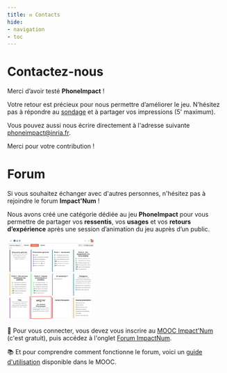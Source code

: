 ```yaml
---
title: ✉️ Contacts
hide:
- navigation
- toc
---
```

# Contactez-nous

Merci d’avoir testé **PhoneImpact** !

Votre retour est précieux pour nous permettre d’améliorer le jeu. N’hésitez pas à répondre au [sondage](https://sondages.inria.fr/index.php/831938?lang=fr) et à partager vos impressions (5' maximum). 

Vous pouvez aussi nous écrire directement à l'adresse suivante [phoneimpact@inria.fr](mailto:phoneimpact@inria.fr).

Merci pour votre contribution !  

# Forum

Si vous souhaitez échanger avec d'autres personnes, n'hésitez pas à rejoindre le forum **Impact'Num** !

Nous avons créé une catégorie dédiée au jeu **PhoneImpact** pour vous permettre de partager vos **ressentis**, vos **usages** et vos **retours d’expérience** après une session d’animation du jeu auprès d’un public.

<img alt="categorie_phoneimpact_forum.png" src="img/categorie_phoneimpact_forum.png" style="width: 40%;">

🔗 Pour vous connecter, vous devez vous inscrire au [MOOC Impact'Num](https://www.fun-mooc.fr/fr/cours/impacts-environnementaux-du-numerique/) (c'est gratuit), puis accédez à l'onglet [Forum ImpactNum](https://lms.fun-mooc.fr/courses/course-v1:inria+41025+session01/25b8de0d4a904c1bbb666e3550a0d2a5/).

📚 Et pour comprendre comment fonctionne le forum, voici un [guide d'utilisation](https://lms.fun-mooc.fr/courses/course-v1:inria+41025+session01/jump_to_id/4fc4ff2995e942dd93f20f6b92b5664f) disponible dans le MOOC.